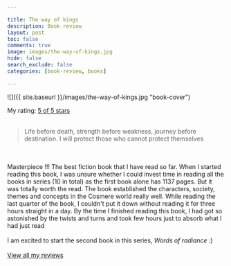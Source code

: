 ```yaml
---

title: The way of kings
description: Book review
layout: post
toc: false
comments: true
image: images/the-way-of-kings.jpg
hide: false
search_exclude: false
categories: [book-review, books]

---
```


![]({{ site.baseurl }}/images/the-way-of-kings.jpg "book-cover")

My rating: <a href="https://www.goodreads.com/review/show/3503433696">5 of 5 stars</a><br /><br />
<blockquote> Life before death, strength before weakness, journey before destination. I will protect those who cannot protect themselves </blockquote><br /><br />Masterpiece !!! The best fiction book that I have read so far. When I started reading this book, I was unsure whether I could invest time in reading all the books in series (10 in total) as the first book alone has 1137 pages. But it was totally worth the read. The book established the characters, society, themes and concepts in the Cosmere world really well. While reading the last quarter of the book, I couldn't put it down without reading it for three hours straight in a day. By the time I finished reading this book, I had got so astonished by the twists and turns and took few hours just to absorb what I had just read <br /><br />I am excited to start the second book in this series, <i> Words of radiance </i> :)
<br/><br/>
<a href="https://www.goodreads.com/review/list/110304968-ravi">View all my reviews</a>
